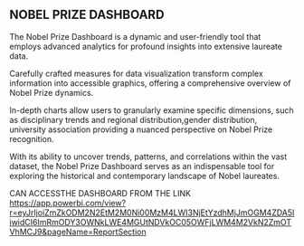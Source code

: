 ## NOBEL PRIZE DASHBOARD

The Nobel Prize Dashboard is a dynamic and user-friendly tool that employs advanced analytics for profound insights into extensive laureate data. 

Carefully crafted measures for data visualization transform complex information into accessible graphics, offering a comprehensive overview of Nobel Prize dynamics. 

In-depth charts allow users to granularly examine specific dimensions, such as disciplinary trends and regional distribution,gender distribution, university association providing a nuanced perspective on Nobel Prize recognition.

With its ability to uncover trends, patterns, and correlations within the vast dataset, the Nobel Prize Dashboard serves as an indispensable tool for exploring the historical and contemporary landscape of Nobel laureates. 

CAN ACCESSTHE DASHBOARD FROM THE LINK
https://app.powerbi.com/view?r=eyJrIjoiZmZkODM2N2EtM2M0Ni00MzM4LWI3NjEtYzdhMjJmOGM4ZDA5IiwidCI6ImRmODY3OWNkLWE4MGUtNDVkOC05OWFjLWM4M2VkN2ZmOTVhMCJ9&pageName=ReportSection
